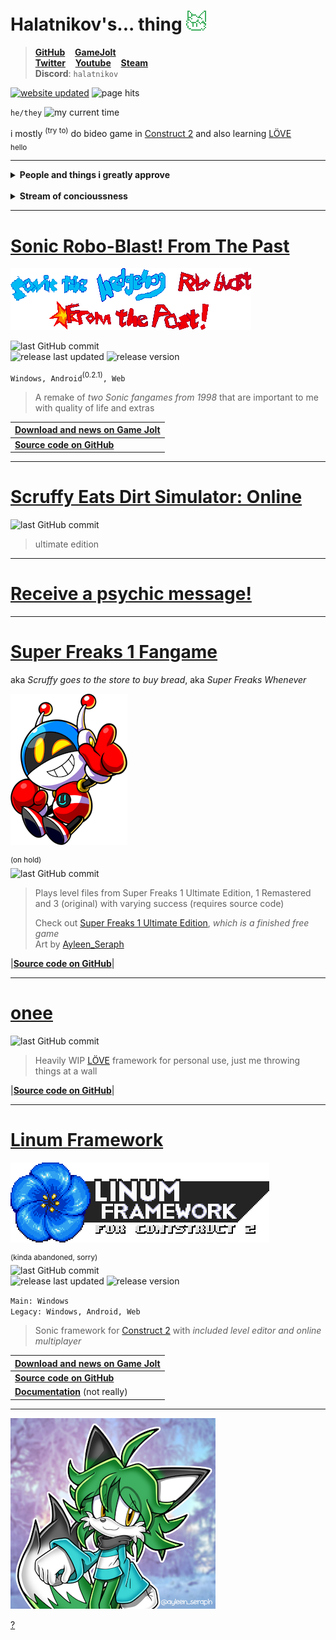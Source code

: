 # Halatnikov's... thing ![icon](images/icon.png)

> **[GitHub](https://github.com/Halatnikov)** &nbsp;&nbsp; **[GameJolt](https://gamejolt.com/@Halatnikov)**
<br>**[Twitter](https://twitter.com/holatnikov)** &nbsp;&nbsp; **[Youtube](https://www.youtube.com/channel/UCaJJx5p_9KyaKZj02N82nJw)** &nbsp;&nbsp; **[Steam](https://steamcommunity.com/id/halatnikov)**
<br>**Discord**: `halatnikov`

[![website updated](https://img.shields.io/github/last-commit/halatnikov/halatnikov.github.io?label=updated)](https://github.com/Halatnikov/halatnikov.github.io)
![page hits](https://hits.seeyoufarm.com/api/count/incr/badge.svg?url=https%3A%2F%2Fhalatnikov.github.io&count_bg=%231384C5&title_bg=%23555555&icon=&icon_color=%23E7E7E7&title=page+hits&edge_flat=false)

`he/they`
![my current time](https://img.shields.io/badge/dynamic/json?url=https%3A%2F%2Ftimeapi.io%2Fapi%2FTime%2Fcurrent%2Fzone%3FtimeZone%3DAsia%2FNovosibirsk&query=%24.time&label=my%20current%20time&color=40AF60)

i mostly <sup>(try to)</sup> do bideo game in [Construct 2](https://www.construct.net/en/construct-2/download) and also learning [LÖVE](https://love2d.org/)
<br><sub>hello</sub>

---

<details>
	<summary><b>People and things i greatly approve</b></summary>
	
	<b><a href="https://twitter.com/Ayleen_Seraph">Ayleen_Seraph</a></b><br>
	<b><a href="https://srb2.org">Sonic Robo Blast 2</a></b><br>
	<b><a href="https://superfreaks.neocities.org">Super Freaks</a> series</b><br>
	<details>
		<summary><b>The Freak Mafia</b></summary>
		
		<b><a href="https://engineerkappa.itch.io">BUDD and Crystal Heart</a></b><br>
		<b><a href="https://arrietty.itch.io">Prototype N</a></b><br>
		(green hair gang!!!!)<br>
		<b><a href="https://superfreaksdev.itch.io/freakjam-1">Freakjam 1</a></b><br>
		(i also worked on this!!!!)<br>
		<b><a href="https://philraco.itch.io/mka-round-the-mind-beta">Round the Mind</a></b><br>
		<b><a href="https://almyriganhero.itch.io">Frebbventure and Erma</a></b><br>
		<b><a href="https://shootem.biz">Mr. Shootem Breaks Out</a></b><br>
		<b><a href="https://null3d.itch.io">The Hit Game Tacti-Cat</a></b><br>
		<b><a href="https://pvicvg.com">Ednaldo Pereira: Mobile and Ednaldo Pereira: Mescladasso DX</a></b><br>
		<b><a href="https://gamejolt.com/@Miles_Games/games">Slay-Bells and Bub's Big Blowout</a></b><br>
		<b><a href="https://sonicfangameshq.com/forums/showcase/turbo-leaper-demo-2-for-christmas-sage.1994">Turbo Leaper</a></b><br>
		<b><a href="https://store.steampowered.com/app/1594060/Victory_Heat_Rally">Victory Heat Rally</a></b><br>
		<b><a href="https://doricdream.itch.io/dungeon-gals">Dungeon Gals</a></b><br>
		<b><a href="https://thatlefthandman.itch.io">Black Cat Blitz and The Pac-Man Brothers</a></b><br>
		<b><a href="https://sharb.itch.io/bun-n-gun">Bun n' Gun</a></b><br>
		<b><a href="https://lavie-azure.itch.io/code-bunny">Code Bunny</a></b><br>
		<b><a href="https://store.steampowered.com/app/2271120/Danger_Cliff">Danger Cliff</a></b><br>
		<b><a href="https://x.com/LuaComputaSowwy">Outer Outage</a></b><br>
		<b><a href="https://store.steampowered.com/search/?term=TECHPACK">TECHPACK</a></b><br>
	</details>
	<b><a href="https://opensurge2d.org">Surge The Rabbit (Open Surge)</a></b><br>
	<b><a href="https://github.com/mmatyas/supermariowar">Super Mario War</a></b><br>
	<b><a href="https://github.com/efroemling/ballistica">BombSquad</a></b><br>
	<b><a href="https://gamejolt.com/games/aurascope/501907">Aurascope</a></b><br>
	<b><a href="https://trinitroid.itch.io/mekanikko">Mekanikko</a></b><br>
	<b><a href="https://github.com/nihil92/Core-Framework">Core Framework</a></b><br>
	<b><a href="http://gdtr.net">Gravity Defied Classic</a></b><br>
	<b><a href="https://github.com/Halatnikov?tab=stars">My GitHub stars</a></b><br>
</details>

<br>
<details>
	<summary><b>Stream of concioussness</b></summary>
	
	<sup>(probably infrequent)</sup><br>
	
	<code>2024-06-23</code> the<br>
	<code>2024-06-22</code> <s>haven't repaired the gone images yet</s> (update: did), but slightly reworded the whole site<br>
</details>

---

# [Sonic Robo-Blast! From The Past](https://gamejolt.com/games/srb_fromthepast/658544)

[![logo](images/srbftp.png)](https://gamejolt.com/games/srb_fromthepast/658544)

![last GitHub commit](https://img.shields.io/github/last-commit/halatnikov/SRBftp?label=last%20GitHub%20commit&logo=github)
<br>
![release last updated](https://img.shields.io/github/release-date/halatnikov/SRBftp?label=last%20updated)
![release version](https://img.shields.io/github/v/release/halatnikov/SRBftp?&label=version)

`Windows, Android`<sup>(0.2.1)</sup>`, Web`

> A remake of *two Sonic fangames from 1998* that are important to me with quality of life and extras

|**[Download and news on Game Jolt](https://gamejolt.com/games/srb_fromthepast/658544)**|
|---|
|**[Source code on GitHub](https://github.com/Halatnikov/SRBftp)**|

---

# [Scruffy Eats Dirt Simulator: Online](https://halatnikov.github.io/scruffy_eats_dirt_online)

![last GitHub commit](https://img.shields.io/github/last-commit/halatnikov/scruffy_eats_dirt_online?label=last%20GitHub%20commit&logo=github)

> ultimate edition

---

# [Receive a psychic message!](https://nohbodee.neocities.org)

---

# [Super Freaks 1 Fangame](https://github.com/Halatnikov/Super-Freaks-1-Fangame)

aka *Scruffy goes to the store to buy bread*, aka *Super Freaks Whenever*

[![logo](images/scruffy.png)](https://twitter.com/Ayleen_Seraph)

<sup>(on hold)</sup><br>
![last GitHub commit](https://img.shields.io/github/last-commit/halatnikov/Super-Freaks-1-Fangame?label=last%20GitHub%20commit&logo=github)

> Plays level files from Super Freaks 1 Ultimate Edition, 1 Remastered and 3 (original) with varying success (requires source code)
>
> Check out [Super Freaks 1 Ultimate Edition](https://superfreaks.neocities.org), *which is a finished free game*
> <br>Art by [Ayleen_Seraph](https://twitter.com/Ayleen_Seraph)

|**[Source code on GitHub](https://github.com/Halatnikov/Super-Freaks-1-Fangame)**|

---

# [onee](https://github.com/Halatnikov/onee)

![last GitHub commit](https://img.shields.io/github/last-commit/halatnikov/onee?label=last%20GitHub%20commit&logo=github)

> Heavily WIP [LÖVE](https://love2d.org/) framework for personal use, just me throwing things at a wall

|**[Source code on GitHub](https://github.com/Halatnikov/onee)**|

---

# [Linum Framework](https://gamejolt.com/games/linum-framework/513673)

[![logo](images/linum.png)](https://gamejolt.com/games/linum-framework/513673)

<sup>(kinda abandoned, sorry)</sup><br>
![last GitHub commit](https://img.shields.io/github/last-commit/halatnikov/linum-framework?label=last%20GitHub%20commit&logo=github)
<br>
![release last updated](https://img.shields.io/github/release-date/halatnikov/linum-framework?label=last%20updated)
![release version](https://img.shields.io/github/v/release/halatnikov/linum-framework?&label=version)

`Main: Windows`
<br>`Legacy: Windows, Android, Web`

> Sonic framework for [Construct 2](https://www.construct.net/en/construct-2/download) with *included level editor and online multiplayer*

|**[Download and news on Game Jolt](https://gamejolt.com/games/linum-framework/513673)**|
|---|
|**[Source code on GitHub](https://github.com/Halatnikov/linum-framework)**|
|**[Documentation](https://halatnikov.github.io/linum-framework)** (not really)|

---

[![halat art](images/art.png)](https://halatnikov.github.io/art)

[?](https://www.youtube.com/watch?v=FBSe_3qtgkc)
